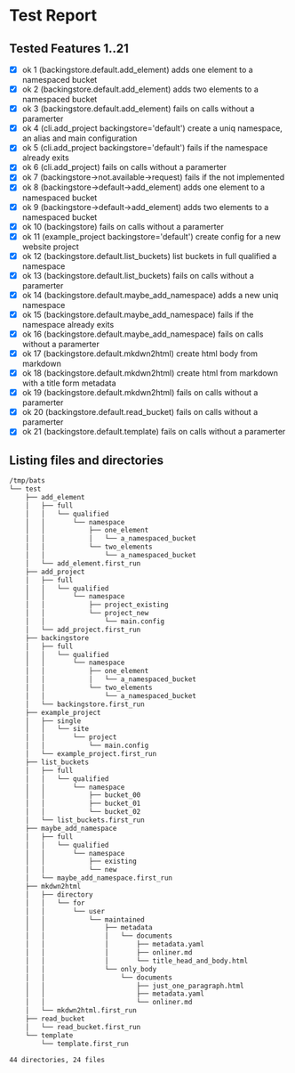 # Test Report
## Tested Features 1..21
- [x] ok 1 (backingstore.default.add_element) adds one element to a namespaced bucket
- [x] ok 2 (backingstore.default.add_element) adds two elements to a namespaced bucket
- [x] ok 3 (backingstore.default.add_element) fails on calls without a paramerter
- [x] ok 4 (cli.add_project backingstore='default') create a uniq namespace, an alias and main configuration
- [x] ok 5 (cli.add_project backingstore='default') fails if the namespace already exits
- [x] ok 6 (cli.add_project) fails on calls without a paramerter
- [x] ok 7 (backingstore->not.available->request) fails if the not implemented
- [x] ok 8 (backingstore->default->add_element) adds one element to a namespaced bucket
- [x] ok 9 (backingstore->default->add_element) adds two elements to a namespaced bucket
- [x] ok 10 (backingstore) fails on calls without a paramerter
- [x] ok 11 (example_project backingstore='default') create config for a new website project
- [x] ok 12 (backingstore.default.list_buckets) list buckets in full qualified a namespace
- [x] ok 13 (backingstore.default.list_buckets) fails on calls without a paramerter
- [x] ok 14 (backingstore.default.maybe_add_namespace) adds a new uniq namespace
- [x] ok 15 (backingstore.default.maybe_add_namespace) fails if the namespace already exits
- [x] ok 16 (backingstore.default.maybe_add_namespace) fails on calls without a paramerter
- [x] ok 17 (backingstore.default.mkdwn2html) create html body from markdown
- [x] ok 18 (backingstore.default.mkdwn2html) create html from markdown with a title form metadata
- [x] ok 19 (backingstore.default.mkdwn2html) fails on calls without a paramerter
- [x] ok 20 (backingstore.default.read_bucket) fails on calls without a paramerter
- [x] ok 21 (backingstore.default.template) fails on calls without a paramerter

## Listing files and directories
``` bash
/tmp/bats
└── test
    ├── add_element
    │   ├── full
    │   │   └── qualified
    │   │       └── namespace
    │   │           ├── one_element
    │   │           │   └── a_namespaced_bucket
    │   │           └── two_elements
    │   │               └── a_namespaced_bucket
    │   └── add_element.first_run
    ├── add_project
    │   ├── full
    │   │   └── qualified
    │   │       └── namespace
    │   │           ├── project_existing
    │   │           └── project_new
    │   │               └── main.config
    │   └── add_project.first_run
    ├── backingstore
    │   ├── full
    │   │   └── qualified
    │   │       └── namespace
    │   │           ├── one_element
    │   │           │   └── a_namespaced_bucket
    │   │           └── two_elements
    │   │               └── a_namespaced_bucket
    │   └── backingstore.first_run
    ├── example_project
    │   ├── single
    │   │   └── site
    │   │       └── project
    │   │           └── main.config
    │   └── example_project.first_run
    ├── list_buckets
    │   ├── full
    │   │   └── qualified
    │   │       └── namespace
    │   │           ├── bucket_00
    │   │           ├── bucket_01
    │   │           └── bucket_02
    │   └── list_buckets.first_run
    ├── maybe_add_namespace
    │   ├── full
    │   │   └── qualified
    │   │       └── namespace
    │   │           ├── existing
    │   │           └── new
    │   └── maybe_add_namespace.first_run
    ├── mkdwn2html
    │   ├── directory
    │   │   └── for
    │   │       └── user
    │   │           └── maintained
    │   │               ├── metadata
    │   │               │   └── documents
    │   │               │       ├── metadata.yaml
    │   │               │       ├── onliner.md
    │   │               │       └── title_head_and_body.html
    │   │               └── only_body
    │   │                   └── documents
    │   │                       ├── just_one_paragraph.html
    │   │                       ├── metadata.yaml
    │   │                       └── onliner.md
    │   └── mkdwn2html.first_run
    ├── read_bucket
    │   └── read_bucket.first_run
    └── template
        └── template.first_run

44 directories, 24 files
```
